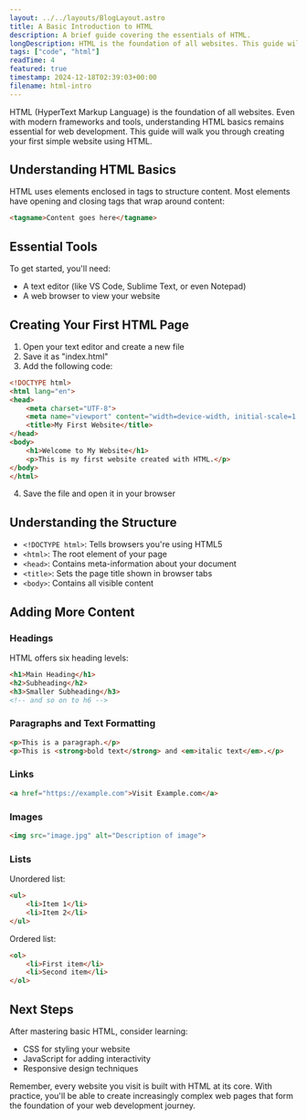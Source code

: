 ```yaml
---
layout: ../../layouts/BlogLayout.astro
title: A Basic Introduction to HTML
description: A brief guide covering the essentials of HTML.
longDescription: HTML is the foundation of all websites. This guide will walk you through creating your first simple website using HTML.
tags: ["code", "html"]
readTime: 4
featured: true
timestamp: 2024-12-18T02:39:03+00:00
filename: html-intro
---
```


HTML (HyperText Markup Language) is the foundation of all websites. Even with modern frameworks and tools, understanding HTML basics remains essential for web development. This guide will walk you through creating your first simple website using HTML.

## Understanding HTML Basics

HTML uses elements enclosed in tags to structure content. Most elements have opening and closing tags that wrap around content:

```html
<tagname>Content goes here</tagname>
```

## Essential Tools

To get started, you'll need:
- A text editor (like VS Code, Sublime Text, or even Notepad)
- A web browser to view your website

## Creating Your First HTML Page

1. Open your text editor and create a new file
2. Save it as "index.html"
3. Add the following code:

```html
<!DOCTYPE html>
<html lang="en">
<head>
    <meta charset="UTF-8">
    <meta name="viewport" content="width=device-width, initial-scale=1.0">
    <title>My First Website</title>
</head>
<body>
    <h1>Welcome to My Website</h1>
    <p>This is my first website created with HTML.</p>
</body>
</html>
```

4. Save the file and open it in your browser

## Understanding the Structure

- `<!DOCTYPE html>`: Tells browsers you're using HTML5
- `<html>`: The root element of your page
- `<head>`: Contains meta-information about your document
- `<title>`: Sets the page title shown in browser tabs
- `<body>`: Contains all visible content

## Adding More Content

### Headings

HTML offers six heading levels:

```html
<h1>Main Heading</h1>
<h2>Subheading</h2>
<h3>Smaller Subheading</h3>
<!-- and so on to h6 -->
```

### Paragraphs and Text Formatting

```html
<p>This is a paragraph.</p>
<p>This is <strong>bold text</strong> and <em>italic text</em>.</p>
```

### Links

```html
<a href="https://example.com">Visit Example.com</a>
```

### Images

```html
<img src="image.jpg" alt="Description of image">
```

### Lists

Unordered list:
```html
<ul>
    <li>Item 1</li>
    <li>Item 2</li>
</ul>
```

Ordered list:
```html
<ol>
    <li>First item</li>
    <li>Second item</li>
</ol>
```

## Next Steps

After mastering basic HTML, consider learning:
- CSS for styling your website
- JavaScript for adding interactivity
- Responsive design techniques

Remember, every website you visit is built with HTML at its core. With practice, you'll be able to create increasingly complex web pages that form the foundation of your web development journey.